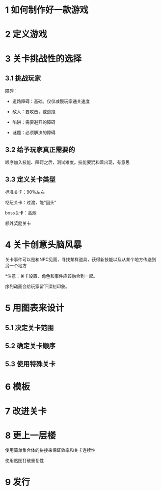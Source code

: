 # 1 如何制作好一款游戏

# 2 定义游戏

# 3 关卡挑战性的选择


## 3.1 挑战玩家

障碍：

- 道路障碍：基础。仅仅减慢玩家通关速度

- 敌人：要攻击，或逃跑

- 陷阱：需要避开的障碍

- 谜题：必须解决的障碍

## 3.2 给予玩家真正需要的

顺序加入技能、障碍之后，测试难度。技能要混和着出现，有意思

## 3.3 定义关卡类型

标准关卡：90%左右

枢纽关卡：过渡，能“回头”

boss关卡：高潮

额外奖励关卡

# 4 关卡创意头脑风暴

关卡事件可以是和NPC见面，寻找某样道具，获得新技能以及从某个地方传送到另一个地方

*注意：关卡设置、角色和事件应该融合到一起。

序列动画会给玩家留下深刻印象。

# 5 用图表来设计

## 5.1 决定关卡范围

## 5.2 确定关卡顺序

## 5.3 使用特殊关卡

# 6 模板

# 7 改进关卡

# 8 更上一层楼

使用简单集合体的拼接来保证效率和关卡连续性

使用贴图打破重复性

# 9 发行